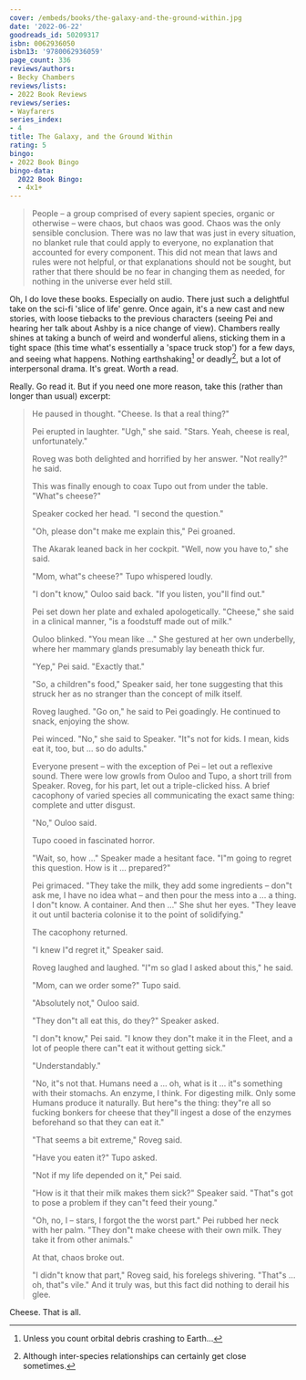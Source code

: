 ```yaml
---
cover: /embeds/books/the-galaxy-and-the-ground-within.jpg
date: '2022-06-22'
goodreads_id: 50209317
isbn: 0062936050
isbn13: '9780062936059'
page_count: 336
reviews/authors:
- Becky Chambers
reviews/lists:
- 2022 Book Reviews
reviews/series:
- Wayfarers
series_index:
- 4
title: The Galaxy, and the Ground Within
rating: 5
bingo:
- 2022 Book Bingo
bingo-data:
  2022 Book Bingo:
  - 4x1+
---
```

> People – a group comprised of every sapient species, organic or otherwise – were chaos, but chaos was good. Chaos was the only sensible conclusion. There was no law that was just in every situation, no blanket rule that could apply to everyone, no explanation that accounted for every component. This did not mean that laws and rules were not helpful, or that explanations should not be sought, but rather that there should be no fear in changing them as needed, for nothing in the universe ever held still.

Oh, I do love these books. Especially on audio. There just such a delightful take on the sci-fi 'slice of life' genre. Once again, it's a new cast and new stories, with loose tiebacks to the previous characters (seeing Pei and hearing her talk about Ashby is a nice change of view). Chambers really shines at taking a bunch of weird and wonderful aliens, sticking them in a tight space (this time what's essentially a 'space truck stop') for a few days, and seeing what happens. Nothing earthshaking[^falling] or deadly[^permanently], but a lot of interpersonal drama. It's great. Worth a read.

<!--more-->

Really. Go read it. But if you need one more reason, take this (rather than longer than usual) excerpt:

> He paused in thought. "Cheese. Is that a real thing?"
>
> Pei erupted in laughter. "Ugh," she said. "Stars. Yeah, cheese is real, unfortunately."
>
> Roveg was both delighted and horrified by her answer. "Not really?" he said.
>
> This was finally enough to coax Tupo out from under the table. "What"s cheese?"
>
> Speaker cocked her head. "I second the question."
>
> "Oh, please don"t make me explain this," Pei groaned.
>
> The Akarak leaned back in her cockpit. "Well, now you have to," she said.
>
> "Mom, what"s cheese?" Tupo whispered loudly.
>
> "I don"t know," Ouloo said back. "If you listen, you"ll find out."
>
> Pei set down her plate and exhaled apologetically. "Cheese," she said in a clinical manner, "is a foodstuff made out of milk."
>
> Ouloo blinked. "You mean like …" She gestured at her own underbelly, where her mammary glands presumably lay beneath thick fur.
>
> "Yep," Pei said. "Exactly that."
>
> "So, a children"s food," Speaker said, her tone suggesting that this struck her as no stranger than the concept of milk itself.
>
> Roveg laughed. "Go on," he said to Pei goadingly. He continued to snack, enjoying the show.
>
> Pei winced. "No," she said to Speaker. "It"s not for kids. I mean, kids eat it, too, but … so do adults."
>
> Everyone present – with the exception of Pei – let out a reflexive sound. There were low growls from Ouloo and Tupo, a short trill from Speaker. Roveg, for his part, let out a triple-clicked hiss. A brief cacophony of varied species all communicating the exact same thing: complete and utter disgust.
>
> "No," Ouloo said.
>
> Tupo cooed in fascinated horror.
>
> "Wait, so, how …" Speaker made a hesitant face. "I"m going to regret this question. How is it … prepared?"
>
> Pei grimaced. "They take the milk, they add some ingredients – don"t ask me, I have no idea what – and then pour the mess into a … a thing. I don"t know. A container. And then …" She shut her eyes. "They leave it out until bacteria colonise it to the point of solidifying."
>
> The cacophony returned.
>
> "I knew I"d regret it," Speaker said.
>
> Roveg laughed and laughed. "I"m so glad I asked about this," he said.
>
> "Mom, can we order some?" Tupo said.
>
> "Absolutely not," Ouloo said.
>
> "They don"t all eat this, do they?" Speaker asked.
>
> "I don"t know," Pei said. "I know they don"t make it in the Fleet, and a lot of people there can"t eat it without getting sick."
>
> "Understandably."
>
> "No, it"s not that. Humans need a … oh, what is it … it"s something with their stomachs. An enzyme, I think. For digesting milk. Only some Humans produce it naturally. But here"s the thing: they"re all so fucking bonkers for cheese that they"ll ingest a dose of the enzymes beforehand so that they can eat it."
>
> "That seems a bit extreme," Roveg said.
>
> "Have you eaten it?" Tupo asked.
>
> "Not if my life depended on it," Pei said.
>
> "How is it that their milk makes them sick?" Speaker said. "That"s got to pose a problem if they can"t feed their young."
>
> "Oh, no, I – stars, I forgot the the worst part." Pei rubbed her neck with her palm. "They don"t make cheese with their own milk. They take it from other animals."
>
> At that, chaos broke out.
>
> "I didn"t know that part," Roveg said, his forelegs shivering. "That"s … oh, that"s vile." And it truly was, but this fact did nothing to derail his glee.

Cheese. That is all. 

[^falling]: Unless you count orbital debris crashing to Earth...

[^permanently]: Although inter-species relationships can certainly get close sometimes. 